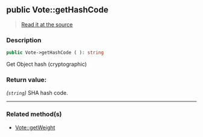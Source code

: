 ## public Vote::getHashCode

> [Read it at the source](https://github.com/julien-boudry/Condorcet/blob/master/src/Vote.php#L170)

### Description    

```php
public Vote->getHashCode ( ): string
```

Get Object hash (cryptographic)
    

### Return value:   

*(```string```)* SHA hash code.


---------------------------------------

### Related method(s)      

* [Vote::getWeight](/Docs/ApiReferences/Vote%20Class/public%20Vote--getWeight.md)    
